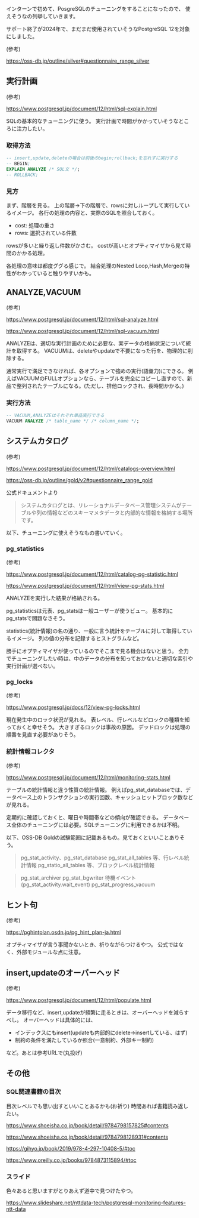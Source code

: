 インターンで初めて、PosgreSQLのチューニングをすることになったので、
使えそうなの列挙していきます。

サポート終了が2024年で、まだまだ使用されていそうなPostgreSQL 12を対象にしました。

(参考)

https://oss-db.jp/outline/silver#questionnaire_range_silver

## 実行計画
(参考)

https://www.postgresql.jp/document/12/html/sql-explain.html

SQLの基本的なチューニングに使う。
実行計画で時間がかかっていそうなところに注力したい。

### 取得方法

```sql
-- insert,update,deleteの場合は前後のbegin;rollback;を忘れずに実行する
-- BEGIN;
EXPLAIN ANALYZE /* SQL文 */;
-- ROLLBACK;
```

### 見方

まず、階層を見る。
上の階層→下の階層で、rowsに対しループして実行しているイメージ。
各行の処理の内容と、実際のSQLを照合しておく。

- cost: 処理の重さ
- rows: 選択されている件数

rowsが多いと繰り返し件数がかさむ。
costが高いとオプティマイザから見て時間のかかる処理。

各処理の意味は都度ググる感じで。
結合処理のNested Loop,Hash,Mergeの特性がわかっていると触りやすいかも。

## ANALYZE,VACUUM
(参考)

https://www.postgresql.jp/document/12/html/sql-analyze.html

https://www.postgresql.jp/document/12/html/sql-vacuum.html

ANALYZEは、適切な実行計画のために必要な、実データの格納状況について統計を取得する。
VACUUMは、deleteやupdateで不要になった行を、物理的に削除する。

通常実行で満足できなければ、各オプションで強めの実行(語彙力)にできる。
例えばVACUUMのFULLオプションなら、テーブルを完全にコピーし直すので、新品で整列されたテーブルになる。(ただし、排他ロックされ、長時間かかる。)

### 実行方法
```sql
-- VACUUM,ANALYZEはそれぞれ単品実行できる
VACUUM ANALYZE /* table_name */ /* column_name */;
```

## システムカタログ
(参考)

https://www.postgresql.jp/document/12/html/catalogs-overview.html

https://oss-db.jp/outline/gold/v2#questionnaire_range_gold

公式ドキュメントより
> システムカタログとは、リレーショナルデータベース管理システムがテーブルや列の情報などのスキーマメタデータと内部的な情報を格納する場所です。

以下、チューニングに使えそうなもの書いていく。

### pg_statistics
(参考)

https://www.postgresql.jp/document/12/html/catalog-pg-statistic.html

https://www.postgresql.jp/document/12/html/view-pg-stats.html

ANALYZEを実行した結果が格納される。

pg_statisticsは元表、pg_statsは一般ユーザーが使うビュー。
基本的にpg_statsで問題なさそう。

statistics(統計情報)の名の通り、一般に言う統計をテーブルに対して取得しているイメージ。
列の値の分布を記録するヒストグラムなど。

勝手にオプティマイザが使っているのでそこまで見る機会はないと思う。
全力でチューニングしたい時は、中のデータの分布を知っておかないと適切な索引や実行計画が選べない。

### pg_locks
(参考)

https://www.postgresql.jp/docs/12/view-pg-locks.html

現在発生中のロック状況が見れる。
表レベル、行レベルなどロックの種類を知っておくと幸せそう。
大きすぎるロックは事故の原因。
デッドロックは処理の順番を見直す必要がありそう。

### 統計情報コレクタ
(参考)

https://www.postgresql.jp/document/12/html/monitoring-stats.html

テーブルの統計情報と違う性質の統計情報。
例えばpg_stat_databaseでは、データベース上のトランザクションの実行回数、キャッシュヒットブロック数などが見れる。

定期的に確認しておくと、曜日や時間帯などの傾向が確認できる。
データベース全体のチューニングには必要。SQLチューニングに利用できるかは不明。

以下、OSS-DB Goldの試験範囲に記載あるもの。見ておくといいことありそう。

> pg_stat_activity、pg_stat_database
> pg_stat_all_tables 等、行レベル統計情報
> pg_statio_all_tables 等、ブロックレベル統計情報

> pg_stat_archiver
> pg_stat_bgwriter
> 待機イベント(pg_stat_activity.wait_event)
> pg_stat_progress_vacuum

## ヒント句
(参考)

https://pghintplan.osdn.jp/pg_hint_plan-ja.html

オプティマイザが言う事聞かないとき、祈りながらつけるやつ。
公式ではなく、外部モジュールな点に注意。

## insert,updateのオーバーヘッド
(参考)

https://www.postgresql.jp/document/12/html/populate.html

データ移行など、insert,updateが頻繁に走るときは、オーバーヘッドを減らすべし。
オーバーヘッドは具体的には、

- インデックスにもinsert(updateも内部的にdelete→insertしている、はず)
- 制約の条件を満たしているか照合(一意制約、外部キー制約)

など。あとは参考URLで(丸投げ)

## その他

### SQL関連書籍の目次
目次レベルでも思い出すといいことあるかも(お祈り)
時間あれば書籍読み返したい。

https://www.shoeisha.co.jp/book/detail/9784798157825#contents

https://www.shoeisha.co.jp/book/detail/9784798128931#contents

https://gihyo.jp/book/2019/978-4-297-10408-5/#toc

https://www.oreilly.co.jp/books/9784873115894/#toc

### スライド
色々あると思いますがとりあえず道中で見つけたやつ。

https://www.slideshare.net/nttdata-tech/postgresql-monitoring-features-ntt-data